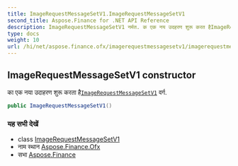 ```yaml
---
title: ImageRequestMessageSetV1.ImageRequestMessageSetV1
second_title: Aspose.Finance for .NET API Reference
description: ImageRequestMessageSetV1 नर्मत. क एक नय उदहरण शुरू करत हैImageRequestMessageSetV1 वर्ग.
type: docs
weight: 10
url: /hi/net/aspose.finance.ofx/imagerequestmessagesetv1/imagerequestmessagesetv1/
---
```

## ImageRequestMessageSetV1 constructor

का एक नया उदाहरण शुरू करता है[`ImageRequestMessageSetV1`](../) वर्ग.

```csharp
public ImageRequestMessageSetV1()
```

### यह सभी देखें

* class [ImageRequestMessageSetV1](../)
* नाम स्थान [Aspose.Finance.Ofx](../../imagerequestmessagesetv1/)
* सभा [Aspose.Finance](../../../)


